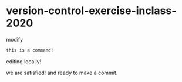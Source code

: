 # version-control-exercise-inclass-2020



modify



```sh
this is a command!
```







editing locally!


we are satisfied! and ready to make a commit.
